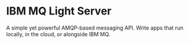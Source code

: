 # IBM MQ Light Server

A simple yet powerful AMQP-based messaging API. Write apps that run locally, in the cloud, or alongside IBM MQ.